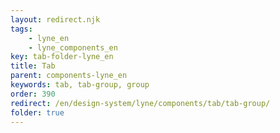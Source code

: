 ```yaml
---
layout: redirect.njk
tags: 
    - lyne_en
    - lyne_components_en
key: tab-folder-lyne_en
title: Tab
parent: components-lyne_en
keywords: tab, tab-group, group
order: 390
redirect: /en/design-system/lyne/components/tab/tab-group/
folder: true
---
```


